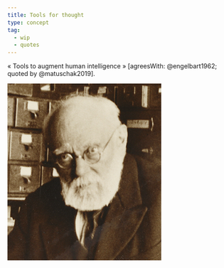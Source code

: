 ```yaml
---
title: Tools for thought
type: concept
tag:
  - wip
  - quotes
---
```


« Tools to augment human intelligence » [agreesWith: @engelbart1962; quoted by @matuschak2019].

![alt text](otlet.jpg "Title")
